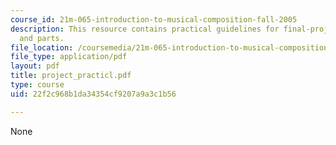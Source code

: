 ```yaml
---
course_id: 21m-065-introduction-to-musical-composition-fall-2005
description: This resource contains practical guidelines for final-project scores
  and parts.
file_location: /coursemedia/21m-065-introduction-to-musical-composition-fall-2005/22f2c968b1da34354cf9207a9a3c1b56_project_practicl.pdf
file_type: application/pdf
layout: pdf
title: project_practicl.pdf
type: course
uid: 22f2c968b1da34354cf9207a9a3c1b56

---
```

None
